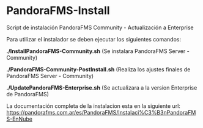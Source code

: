# PandoraFMS-Install
Script de instalación PandoraFMS Community - Actualización a Enterprise

Para utilizar el instalador se deben ejecutar los siguientes comandos:

**./InstallPandoraFMS-Community.sh** (Se instalara PandoraFMS Server - Community)

**./PandoraFMS-Community-PostInstall.sh** (Realiza los ajustes finales de PandoraFMS Server - Community)

**./UpdatePandoraFMS-Enterprise.sh** (Se actualizara a la version Enterprise de PandoraFMS)

La documentación completa de la instalacion esta en la siguiente url: https://pandorafms.com.ar/es/PandoraFMS/Instalaci%C3%B3nPandoraFMS-EnNube
